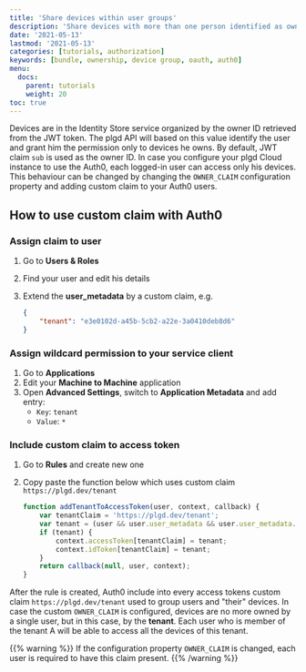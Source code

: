 ```yaml
---
title: 'Share devices within user groups'
description: 'Share devices with more than one person identified as owner'
date: '2021-05-13'
lastmod: '2021-05-13'
categories: [tutorials, authorization]
keywords: [bundle, ownership, device group, oauth, auth0]
menu:
  docs:
    parent: tutorials
    weight: 20
toc: true
---
```


Devices are in the Identity Store service organized by the owner ID retrieved from the JWT token. The plgd API will based on this value identify the user and grant him the permission only to devices he owns. By default, JWT claim `sub` is used as the owner ID. In case you configure your plgd Cloud instance to use the Auth0, each logged-in user can access only his devices. This behaviour can be changed by changing the `OWNER_CLAIM` configuration property and adding custom claim to your Auth0 users.

## How to use custom claim with Auth0

### Assign claim to user

1. Go to **Users & Roles**
1. Find your user and edit his details
1. Extend the **user_metadata** by a custom claim, e.g.

    ```json
    {
        "tenant": "e3e0102d-a45b-5cb2-a22e-3a0410deb8d6"
    }
    ```

### Assign wildcard permission to your service client

1. Go to **Applications**
1. Edit your **Machine to Machine** application
1. Open **Advanced Settings**, switch to **Application Metadata** and add entry:
    - `Key`: `tenant`
    - `Value`: `*`

### Include custom claim to access token

1. Go to **Rules** and create new one
1. Copy paste the function below which uses custom claim `https://plgd.dev/tenant`

    ```js
    function addTenantToAccessToken(user, context, callback) {
        var tenantClaim = 'https://plgd.dev/tenant';
        var tenant = (user && user.user_metadata && user.user_metadata.tenant) || (context && context.clientMetadata && context.clientMetadata.tenant) || null;
        if (tenant) {
            context.accessToken[tenantClaim] = tenant;
            context.idToken[tenantClaim] = tenant;
        }
        return callback(null, user, context);
    }
    ```

After the rule is created, Auth0 include into every access tokens custom claim `https://plgd.dev/tenant` used to group users and "their" devices. In case the custom `OWNER_CLAIM` is configured, devices are no more owned by a single user, but in this case, by the **tenant**. Each user who is member of the tenant A will be able to access all the devices of this tenant.

{{% warning %}}
If the configuration property `OWNER_CLAIM` is changed, each user is required to have this claim present.
{{% /warning %}}
